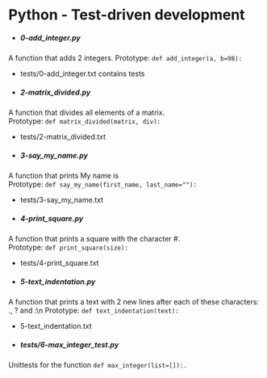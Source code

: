 # Python - Test-driven development

- ##### 0-add_integer.py
A function that adds 2 integers.
Prototype: `def add_integer(a, b=98):` <br>
 - tests/0-add_integer.txt
	   contains tests

- ##### 2-matrix_divided.py
A function that divides all elements of a matrix.<br>
Prototype: `def matrix_divided(matrix, div):` <br>
 - tests/2-matrix_divided.txt

- ##### 3-say_my_name.py
A function that prints My name is <first name> <last name><br>
Prototype: `def say_my_name(first_name, last_name=""):` <br>
 - tests/3-say_my_name.txt

- ##### 4-print_square.py
A function that prints a square with the character #.<br>
Prototype: `def print_square(size):`<br>
 - tests/4-print_square.txt

- ##### 5-text_indentation.py
A function that prints a text with 2 new lines after each of these characters:
., ? and :\n
Prototype: `def text_indentation(text):`<br>
 - 5-text_indentation.txt

- ##### tests/6-max_integer_test.py
Unittests for the function `def max_integer(list=[]):.`
